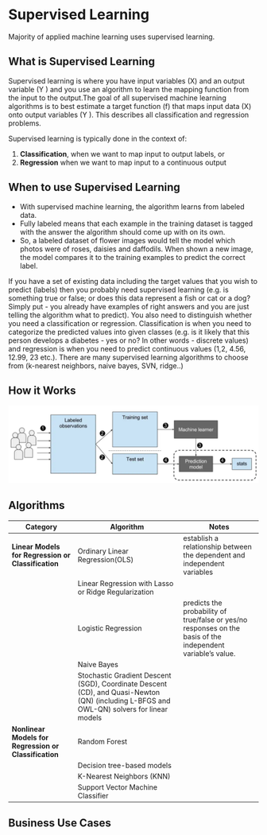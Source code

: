 
# Supervised Learning

Majority of applied machine learning uses supervised learning.
## What is Supervised Learning 

 Supervised learning is where you have input variables (X) and an output variable (Y ) and you use an algorithm to learn the mapping function from the input to the output.The goal of all supervised machine learning algorithms is to best estimate a target function (f) that maps input data (X) onto output variables (Y ). This describes all classification and regression problems. 


Supervised learning is typically done in the context of:
1. **Classification**, when we want to map input to output labels, or
2. **Regression** when we want to map input to a continuous output


## When to use Supervised Learning

* With supervised machine learning, the algorithm learns from labeled data.
* Fully labeled means that each example in the training dataset is tagged with the answer the algorithm should come up with on its own. 
* So, a labeled dataset of flower images would tell the model which photos were of roses, daisies and daffodils. When shown a new image, the model compares it to the training examples to predict the correct label.

If you have a set of existing data including the target values that you wish to predict (labels) then you probably need supervised learning (e.g. is something true or false; or does this data represent a fish or cat or a dog? Simply put - you already have examples of right answers and you are just telling the algorithm what to predict). You also need to distinguish whether you need a classification or regression. Classification is when you need to categorize the predicted values into given classes (e.g. is it likely that this person develops a diabetes - yes or no? In other words - discrete values) and regression is when you need to predict continuous values (1,2, 4.56, 12.99, 23 etc.). There are many supervised learning algorithms to choose from (k-nearest neighbors, naive bayes, SVN, ridge..)

## How it Works

![](https://github.com/Jean-njoroge/Machine-Learning-Resources/blob/master/Images/Supervised_machine_learning_in_a_nutshell.png)
## Algorithms


| Category | Algorithm | Notes |
|---|---| ---| 
| **Linear Models for Regression or Classification**|Ordinary Linear Regression(OLS) | establish a relationship between the dependent and independent variables |
| |Linear Regression with Lasso or Ridge Regularization |  |
| |Logistic Regression| predicts the probability of true/false or yes/no responses on the basis of the independent variable’s value. |
| |Naive Bayes| |
| |Stochastic Gradient Descent (SGD), Coordinate Descent (CD), and Quasi-Newton (QN) (including L-BFGS and OWL-QN) solvers for linear models | |
| **Nonlinear Models for Regression or Classification**| Random Forest| |
| |Decision tree-based models| |
| |	K-Nearest Neighbors (KNN)| |
| |Support Vector Machine Classifier| |

## Business Use Cases
